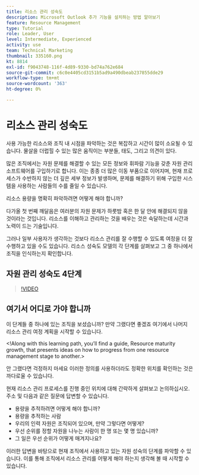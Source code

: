 ```yaml
---
title: 리소스 관리 성숙도
description: Microsoft Outlook 추가 기능을 설치하는 방법 알아보기
feature: Resource Management
type: Tutorial
role: Leader, User
level: Intermediate, Experienced
activity: use
team: Technical Marketing
thumbnail: 335160.png
kt: 8814
exl-id: f9043748-116f-4d89-9330-bd74a762e684
source-git-commit: c6c0e4405cd3151b5ad9a490dbeab237855dde29
workflow-type: tm+mt
source-wordcount: '363'
ht-degree: 0%

---
```


# 리소스 관리 성숙도

사용 가능한 리소스와 조직 내 시점을 파악하는 것은 복잡하고 시간이 많이 소요될 수 있습니다. 물살을 더럽힐 수 있는 많은 움직이는 부분들, 태도, 그리고 의견이 있다.

많은 조직에서는 자원 문제를 해결할 수 있는 모든 정보와 휘파람 기능을 갖춘 자원 관리 소프트웨어를 구입하기로 합니다. 이는 종종 더 많은 이동 부품으로 이어지며, 현재 프로세스가 수반하지 않는 더 깊은 세부 정보가 발생하며, 문제를 해결하기 위해 구입한 시스템을 사용하는 사람들의 수를 줄일 수 있습니다.

리소스 용량을 명확히 파악하려면 어떻게 해야 합니까?

다가올 첫 번째 깨달음은 여러분의 자원 문제가 하룻밤 혹은 한 달 안에 해결되지 않을 것이라는 것입니다. 리소스를 이해하고 관리하는 것을 배우는 것은 숙달하는데 시간과 노력이 드는 기술입니다.

그러나 일부 사용자가 생각하는 것보다 리소스 관리를 잘 수행할 수 있도록 여정을 더 잘 수행하고 있을 수도 있습니다. 리소스 성숙도 모델의 각 단계를 살펴보고 그 중 하나에서 조직을 인식하는지 확인합니다.

## 자원 관리 성숙도 4단계

>[!VIDEO](https://video.tv.adobe.com/v/335160/?quality=12)


## 여기서 어디로 가야 합니까

이 단계들 중 하나에 있는 조직을 보셨습니까? 만약 그랬다면 좋겠죠 여기에서 나머지 리소스 관리 여정 계획을 시작할 수 있습니다.

&lt;!Along with this learning path, you’ll find a guide, Resource maturity growth, that presents ideas on how to progress from one resource management stage to another.&gt;

안 그랬다면 걱정하지 마세요 이러한 정의를 사용하더라도 정확한 위치를 확인하는 것은 까다로울 수 있습니다.

현재 리소스 관리 프로세스를 진행 중인 위치에 대해 간략하게 살펴보고 논의하십시오. 주소 및 다음과 같은 질문에 답변할 수 있습니다.

* 용량을 추적하려면 어떻게 해야 합니까?
* 용량을 추적하는 사람
* 우리의 인력 자원은 조직되어 있으며, 만약 그렇다면 어떻게?
* 우선 순위를 정할 자원을 나누는 사람이 한 명 또는 몇 명 있습니까?
* 그 일은 우선 순위가 어떻게 매겨지나요?

이러한 답변을 바탕으로 현재 조직에서 사용하고 있는 자원 성숙의 단계를 파악할 수 있습니다. 이를 통해 조직에서 리소스 관리를 어떻게 해야 하는지 생각해 볼 때 시작할 수 있습니다.
